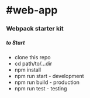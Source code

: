 # #web-app
### Webpack starter kit

##### to Start
+ clone this repo
+ cd path/to/...dir
+ npm install
+ npm run start - development
+ npm run build - production
+ npm run test - testing